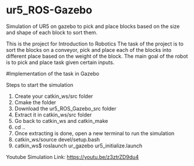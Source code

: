 # ur5_ROS-Gazebo
Simulation of UR5 on gazebo to pick and place blocks based on the size and shape of each block to sort them.

This is the project for Introduction to Robotics The task of the project is to sort the blocks on a conveyor, pick and place each of the blocks into different place based on the weight of the block. The main goal of the robot is to pick and place task given certain inputs.

#Implementation of the task in Gazebo

Steps to start the simulation
1. Create your catkin_ws/src folder
2. Cmake the folder
3. Download the ur5_ROS_Gazebo_src folder
4. Extract it in catkin_ws/src folder
5. Go back to catkin_ws and catkin_make
6. cd ..
7. Once extracting is done, open a new terminal to run the simulation
9. catkin_ws/source devel/setup.bash
10. catkin_ws$ roslaunch ur_gazebo ur5_initialize.launch


Youtube Simulation Link: https://youtu.be/z3ztrZD9du4
